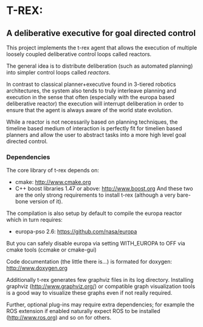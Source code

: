 # T-REX:
## A deliberative executive for goal directed control

This project implements the t-rex agent that allows the execution of
multiple loosely coupled deliberative control loops called reactors.

The general idea is to distribute deliberation (such as automated
planning) into simpler control loops called _reactors_.

In contrast to classical planner+executive found in 3-tiered robotics
architectures, the system also tends to truly interleave planning and
execution in the sense that often (especially with the europa based
deliberative reactor) the execution will interrupt deliberation in
order to ensure that the agent is always aware of the world state
evolution.

While a reactor is not necessarily based on planning techniques, the
timeline based medium of interaction is perfectly fit for timelien
based planners and allow the user to abstract tasks into a more high
level goal directed control.

### Dependencies

The core library of t-rex depends on:
 * cmake: http://www.cmake.org
 * C++ boost libraries 1.47 or above: http://www.boost.org
 And these two are the only strong requirements to install t-rex
 (although a very bare-bone version of it).

The compilation is also setup by default to compile the europa
reactor which in turn requires:
* europa-pso 2.6:  https://github.com/nasa/europa

But you can safely disable europa via setting WITH_EUROPA to OFF
via cmake tools (ccmake or cmake-gui)

Code documentation (the little there is...) is formated for doxygen:
http://www.doxygen.org

Additionally t-rex generates few graphviz files in its log directory.
Installing graphviz (http://www.graphviz.org/) or compatible graph
visualization tools is a good way to visualize these graphs even if
not really required.

Further, optional plug-ins may require extra dependencies;
for example the ROS extension if enabled naturally expect ROS to
be installed (http://www.ros.org) and so on for others.
